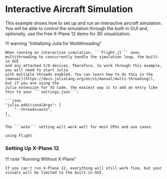 # Interactive Aircraft Simulation

This example shows how to set up and run an interactive aircraft simulation. You will be able to
control the simulation through the built-in GUI and, optionally, use the free X-Plane 12 demo for 3D
visualization.

!!! warning "Initializing Julia for Multithreading"

    When running an interactive simulation, ```Flight.jl``` uses multithreading to concurrently handle the simulation loop, the built-in GUI
    and any attached I/O devices. Therefore, to work through this example, you will need to start Julia
    with multiple threads enabled. You can learn how to do this in the [manual](https://docs.julialang.org/en/v1/manual/multi-threading/), but if you are using the
    Julia extension for VS Code, the easiest way is to add an entry like this to your ```settings.json```:

    ```json
    "julia.additionalArgs": [
        "--threads=auto",
    ],
    ```

    The ```auto``` setting will work well for most CPUs and use cases.

```@repl
using Flight
```

### Setting Up X-Plane 12

!!! note "Running Without X-Plane"

    If you can't run X-Plane 12, everything will still work fine, but your visuals will be limited to the built-in GUI.

<!-- Along the way, we will briefly introduce/touch upon some key concepts in the Flight.jl package. -->